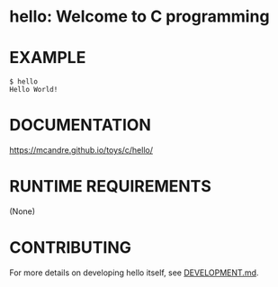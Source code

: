 # hello: Welcome to C programming

# EXAMPLE

```console
$ hello
Hello World!
```

# DOCUMENTATION

https://mcandre.github.io/toys/c/hello/

# RUNTIME REQUIREMENTS

(None)

# CONTRIBUTING

For more details on developing hello itself, see [DEVELOPMENT.md](DEVELOPMENT.md).
